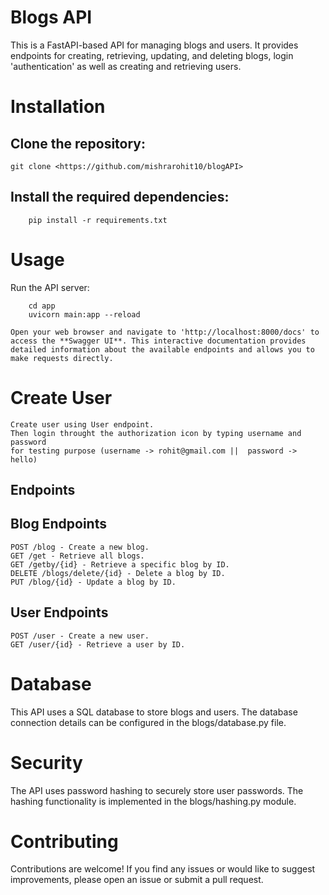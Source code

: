 # Blogs API

This is a FastAPI-based API for managing blogs and users. It provides endpoints for creating, retrieving, updating, and deleting blogs, login 'authentication' as well as creating and retrieving users.


# Installation

## Clone the repository:
```
git clone <https://github.com/mishrarohit10/blogAPI>
```
## Install the required dependencies:
```
    pip install -r requirements.txt

```

# Usage

Run the API server:

```
    cd app
    uvicorn main:app --reload
```
    Open your web browser and navigate to 'http://localhost:8000/docs' to access the **Swagger UI**. This interactive documentation provides detailed information about the available endpoints and allows you to make requests directly.


# Create User

    Create user using User endpoint.
    Then login throught the authorization icon by typing username and password
    for testing purpose (username -> rohit@gmail.com ||  password -> hello)

## Endpoints

## Blog Endpoints

    POST /blog - Create a new blog.
    GET /get - Retrieve all blogs.
    GET /getby/{id} - Retrieve a specific blog by ID.
    DELETE /blogs/delete/{id} - Delete a blog by ID.
    PUT /blog/{id} - Update a blog by ID.

## User Endpoints

    POST /user - Create a new user.
    GET /user/{id} - Retrieve a user by ID.

# Database

This API uses a SQL database to store blogs and users. The database connection details can be configured in the blogs/database.py file.

# Security

The API uses password hashing to securely store user passwords. The hashing functionality is implemented in the blogs/hashing.py module.

# Contributing

Contributions are welcome! If you find any issues or would like to suggest improvements, please open an issue or submit a pull request.